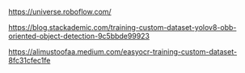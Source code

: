 https://universe.roboflow.com/


https://blog.stackademic.com/training-custom-dataset-yolov8-obb-oriented-object-detection-9c5bbde99923

https://alimustoofaa.medium.com/easyocr-training-custom-dataset-8fc31cfec1fe